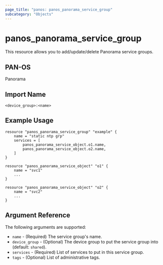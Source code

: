 ```yaml
---
page_title: "panos: panos_panorama_service_group"
subcategory: "Objects"
---
```


# panos_panorama_service_group

This resource allows you to add/update/delete Panorama service groups.


## PAN-OS

Panorama


## Import Name

```
<device_group>:<name>
```


## Example Usage

```hcl
resource "panos_panorama_service_group" "example" {
    name = "static ntp grp"
    services = [
        panos_panorama_service_object.o1.name,
        panos_panorama_service_object.o2.name,
    ]
}

resource "panos_panorama_service_object" "o1" {
    name = "svc1"
    ...
}

resource "panos_panorama_service_object" "o2" {
    name = "svc2"
    ...
}
```

## Argument Reference

The following arguments are supported:

* `name` - (Required) The service group's name.
* `device_group` - (Optional) The device group to put the service group into
  (default: `shared`).
* `services` - (Required) List of services to put in this service group.
* `tags` - (Optional) List of administrative tags.
